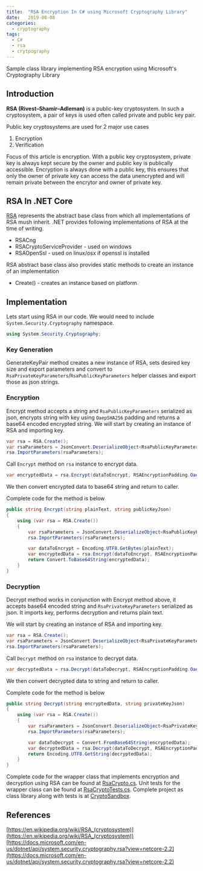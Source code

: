 ```yaml
---
title:  "RSA Encryption In C# using Microsoft Cryptography Library"
date:   2019-08-08
categories:
  - cryptography
tags:
  - C#
  - rsa
  - crytpography
---
```

Sample class library implementing RSA encryption using Microsoft's Cryptography Library

## Introduction
**RSA (Rivest–Shamir–Adleman)** is a public-key cryptosystem. In such a cryptosystem, a pair of keys is used often called private and public key pair.

Public key cryptosystems are used for 2 major use cases
1. Encryption
2. Verification

Focus of this article is encryption. With a public key cryptosystem, private key is always kept secure by the owner and public key is publically accessible. Encryption is always done with a public key, this ensures that only the owner of private key can access the data unencrypted and will remain private between the encrytor and owner of private key.

## RSA In .NET Core
[RSA](https://docs.microsoft.com/en-us/dotnet/api/system.security.cryptography.rsa?view=netcore-2.2) represents the abstract base class from which all implementations of RSA mush inherit. .NET provides following implementations of RSA at the time of writing.
* RSACng
* RSACryptoServiceProvider - used on windows
* RSAOpenSsl - used on linux/osx if openssl is installed

RSA abstract base class also provides static methods to create an instance of an implementation
* Create() - creates an instance based on platform

## Implementation
Lets start using RSA in our code. We would need to include `System.Security.Cryptography` namespace.

```csharp
using System.Security.Cryptography;
```

### Key Generation
GenerateKeyPair method creates a new instance of RSA, sets desired key size and export parameters and convert to `RsaPrivateKeyParameters`/`RsaPublicKeyParameters` helper classes and export those as json strings.

### Encryption
Encrypt method accepts a string and `RsaPublicKeyParameters` serialized as json, encrypts string with key using `OaepSHA256` padding and returns a base64 encoded encrypted string.
We will start by creating an instance of RSA and importing key.
```csharp
var rsa = RSA.Create();
var rsaParameters = JsonConvert.DeserializeObject<RsaPublicKeyParameters>(publicKeyJson).ToRSAParameters();
rsa.ImportParameters(rsaParameters);
```
Call `Encrypt` method on `rsa` instance to encrypt data.
```csharp
var encryptedData = rsa.Encrypt(dataToEncrypt, RSAEncryptionPadding.OaepSHA256);
```
We then convert encrypted data to base64 string and return to caller.

Complete code for the method is below
```csharp
public string Encrypt(string plainText, string publicKeyJson)
{
    using (var rsa = RSA.Create())
    {
        var rsaParameters = JsonConvert.DeserializeObject<RsaPublicKeyParameters>(publicKeyJson).ToRSAParameters();
        rsa.ImportParameters(rsaParameters);

        var dataToEncrypt = Encoding.UTF8.GetBytes(plainText);
        var encryptedData = rsa.Encrypt(dataToEncrypt, RSAEncryptionPadding.OaepSHA256);
        return Convert.ToBase64String(encryptedData);
    }
}
```

### Decryption
Decrypt method works in conjunction with Encrypt method above, it accepts base64 encoded string and `RsaPrivateKeyParameters` serialized as json. It imports key, performs decryption and returns plain text.

We will start by creating an instance of RSA and importing key.
```csharp
var rsa = RSA.Create();
var rsaParameters = JsonConvert.DeserializeObject<RsaPrivateKeyParameters>(privateKeyJson).ToRSAParameters();
rsa.ImportParameters(rsaParameters);
```
Call `Decrypt` method on `rsa` instance to decrypt data.
```csharp
var decryptedData = rsa.Decrypt(dataToDecrypt, RSAEncryptionPadding.OaepSHA256);
```
We then convert decrypted data to string and return to caller.

Complete code for the method is below
```csharp
public string Decrypt(string encryptedData, string privateKeyJson)
{
    using (var rsa = RSA.Create())
    {
        var rsaParameters = JsonConvert.DeserializeObject<RsaPrivateKeyParameters>(privateKeyJson).ToRSAParameters();
        rsa.ImportParameters(rsaParameters);

        var dataToDecrypt = Convert.FromBase64String(encryptedData);
        var decryptedData = rsa.Decrypt(dataToDecrypt, RSAEncryptionPadding.OaepSHA256);
        return Encoding.UTF8.GetString(decryptedData);
    }
}
```

Complete code for the wrapper class that implements encryption and decryption using RSA can be found at [RsaCrypto.cs](https://github.com/kashifsoofi/crypto-sandbox/blob/master/dotnet/src/Sandbox.Crypto/RsaCrypto.cs). Unit tests for the wrapper class can be found at [RsaCryptoTests.cs](https://github.com/kashifsoofi/crypto-sandbox/blob/master/dotnet/test/Sandbox.Crypto.Tests/RsaCryptoTests.cs). Complete project as class library along with tests is at [CryptoSandbox](https://github.com/kashifsoofi/crypto-sandbox/tree/master/dotnet).

## References
[https://en.wikipedia.org/wiki/RSA_(cryptosystem)](https://en.wikipedia.org/wiki/RSA_(cryptosystem))
[https://docs.microsoft.com/en-us/dotnet/api/system.security.cryptography.rsa?view=netcore-2.2](https://docs.microsoft.com/en-us/dotnet/api/system.security.cryptography.rsa?view=netcore-2.2)